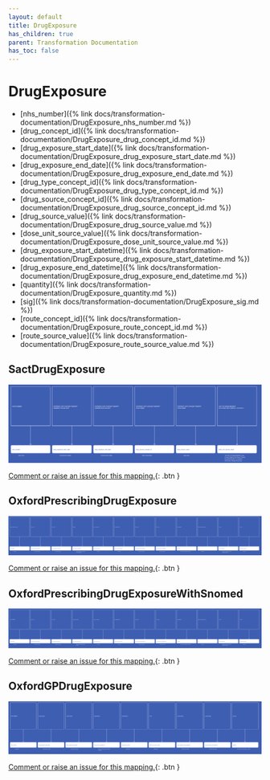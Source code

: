 ```yaml
---
layout: default
title: DrugExposure
has_children: true
parent: Transformation Documentation
has_toc: false
---
```


# DrugExposure
* [nhs_number]({% link docs/transformation-documentation/DrugExposure_nhs_number.md %})
* [drug_concept_id]({% link docs/transformation-documentation/DrugExposure_drug_concept_id.md %})
* [drug_exposure_start_date]({% link docs/transformation-documentation/DrugExposure_drug_exposure_start_date.md %})
* [drug_exposure_end_date]({% link docs/transformation-documentation/DrugExposure_drug_exposure_end_date.md %})
* [drug_type_concept_id]({% link docs/transformation-documentation/DrugExposure_drug_type_concept_id.md %})
* [drug_source_concept_id]({% link docs/transformation-documentation/DrugExposure_drug_source_concept_id.md %})
* [drug_source_value]({% link docs/transformation-documentation/DrugExposure_drug_source_value.md %})
* [dose_unit_source_value]({% link docs/transformation-documentation/DrugExposure_dose_unit_source_value.md %})
* [drug_exposure_start_datetime]({% link docs/transformation-documentation/DrugExposure_drug_exposure_start_datetime.md %})
* [drug_exposure_end_datetime]({% link docs/transformation-documentation/DrugExposure_drug_exposure_end_datetime.md %})
* [quantity]({% link docs/transformation-documentation/DrugExposure_quantity.md %})
* [sig]({% link docs/transformation-documentation/DrugExposure_sig.md %})
* [route_concept_id]({% link docs/transformation-documentation/DrugExposure_route_concept_id.md %})
* [route_source_value]({% link docs/transformation-documentation/DrugExposure_route_source_value.md %})

## SactDrugExposure
<a href="SactDrugExposure.svg" target="_blank"><img src="SactDrugExposure.svg" /></a>

[Comment or raise an issue for this mapping.](https://github.com/answerdigital/oxford-omop-data-mapper/issues/new?title=SactDrugExposure%20mapping){: .btn }
## OxfordPrescribingDrugExposure
<a href="OxfordPrescribingDrugExposure.svg" target="_blank"><img src="OxfordPrescribingDrugExposure.svg" /></a>

[Comment or raise an issue for this mapping.](https://github.com/answerdigital/oxford-omop-data-mapper/issues/new?title=OxfordPrescribingDrugExposure%20mapping){: .btn }
## OxfordPrescribingDrugExposureWithSnomed
<a href="OxfordPrescribingDrugExposureWithSnomed.svg" target="_blank"><img src="OxfordPrescribingDrugExposureWithSnomed.svg" /></a>

[Comment or raise an issue for this mapping.](https://github.com/answerdigital/oxford-omop-data-mapper/issues/new?title=OxfordPrescribingDrugExposureWithSnomed%20mapping){: .btn }
## OxfordGPDrugExposure
<a href="OxfordGPDrugExposure.svg" target="_blank"><img src="OxfordGPDrugExposure.svg" /></a>

[Comment or raise an issue for this mapping.](https://github.com/answerdigital/oxford-omop-data-mapper/issues/new?title=OxfordGPDrugExposure%20mapping){: .btn }
